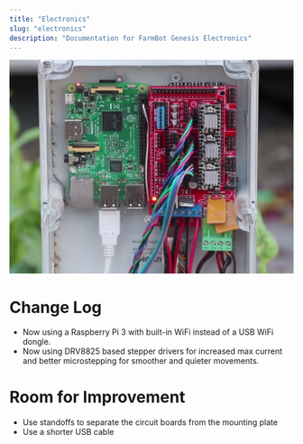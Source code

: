 ```yaml
---
title: "Electronics"
slug: "electronics"
description: "Documentation for FarmBot Genesis Electronics"
---
```



![Electronics-e1467249147751.jpg](_images/Electronics-e1467249147751.jpg)



# Change Log

* Now using a Raspberry Pi 3 with built-in WiFi instead of a USB WiFi dongle.
* Now using DRV8825 based stepper drivers for increased max current and better microstepping for smoother and quieter movements.

# Room for Improvement

* Use standoffs to separate the circuit boards from the mounting plate
* Use a shorter USB cable
